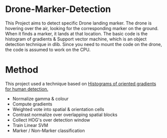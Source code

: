 # Drone-Marker-Detection

This Project aims to detect specific Drone landing marker. 
The drone is hovering over the air, looking for the corresponding marker on the ground. 
When it finds a marker, it lands at that location.
The basic code is the histogram of gradients & Support vector machine, which is an object detection technique in dlib.
Since you need to mount the code on the drone, the code is assumed to work on the CPU.

# Method 

This project used a technique based on [Histograms of oriented gradients for human detection.](https://ieeexplore.ieee.org/document/1467360)
+ Normalize gamma & colour
+ Compute gradients
+ Weighted vote into spatial & orientation cells
+ Contrast normalize over overlapping spatial blocks 
+ Collect HOG's over detection window 
+ Train Linear SVM
+ Marker / Non-Marker classification
